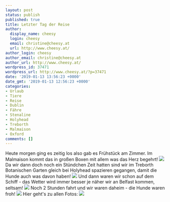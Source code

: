 ```yaml
---
layout: post
status: publish
published: true
title: Letzter Tag der Reise
author:
  display_name: cheesy
  login: cheesy
  email: christine@cheesy.at
  url: http://www.cheesy.at/
author_login: cheesy
author_email: christine@cheesy.at
author_url: http://www.cheesy.at/
wordpress_id: 37471
wordpress_url: http://www.cheesy.at/?p=37471
date: '2019-01-13 13:56:23 +0000'
date_gmt: '2019-01-13 12:56:23 +0000'
categories:
- Urlaub
- Tiere
- Reise
- Dublin
- Fähre
- Stenaline
- Holyhead
- Treborth
- Malmaison
- Oxford
comments: []
---
```

Heute morgen ging es zeitig los also gab es Frühstück am Zimmer. Im Malmaison kommt das in großen Boxen mit allem was das Herz begehrt!
![](http://www.cheesy.at/wp-content/uploads/Oxford-Belfast-002.jpg)
Da wir dann doch noch ein Stündchen Zeit hatten sind wir im Treborth Botanischen Garten gleich bei Holyhead spazieren gegangen, damit die Hunde auch was davon haben!
![](http://www.cheesy.at/wp-content/uploads/Oxford-Belfast-011.jpg)
Und dann waren wir schon auf dem Schiff - das Wetter wird immer besser je näher wir an Belfast kommen, seltsam!
![](http://www.cheesy.at/wp-content/uploads/Oxford-Belfast-015.jpg)
Noch 2 Stunden fahrt und wir waren daheim - die Hunde waren froh!
![](http://www.cheesy.at/wp-content/uploads/Oxford-Belfast-026.jpg)
Hier geht's zu allen Fotos:
[![](http://www.cheesy.at/wp-content/uploads/Oxford-Belfast-027.jpg)](http://www.cheesy.at/fotos/urlaub/roadtrip-to-austria/oxford-bis-belfast/)
